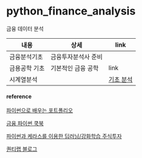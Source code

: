 # python_finance_analysis
금융 데이터 분석 

|내용|상세|link|
|----------|-------------|-----|
|금융분석기초|금융투자분석사 준비 |[]()|
|금용공학 기초 | 기본적인 금융 공학  |link|
|시계열분석||[기초 분석](https://github.com/holictoweb/python_finance_analysis/blob/master/source/fpa_timeseries_01.ipynb)|



#### reference

[파이썬으로 배우는 포트폴리오](https://github.com/gilbutITbook/080227)  

[금융 파이썬 쿡북 ](https://github.com/AcornPublishing/python-finance)  

[파이썬과 케라스를 이용한 딥러닝/강화학습 주식투자](https://github.com/quantylab/rltrader)


[퀀티랩 블로그](http://blog.quantylab.com/pages/rltrader.html)

